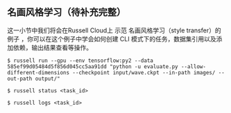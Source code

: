 ## 名画风格学习（待补充完整）

这一小节中我们将会在Russell Cloud上 示范 名画风格学习（style transfer）的例子 ，你可以在这个例子中学会如何创建 CLI 模式下的任务，数据集引用以及添加依赖，输出结果查看等操作。

```
$ russell run --gpu --env tensorflow:py2 --data 585ef99d05484d5f856d045cc5aa91dd "python -u evaluate.py --allow-different-dimensions --checkpoint input/wave.ckpt --in-path images/ --out-path output/"

$ russell status <task_id>

$ russell logs <task_id>
```



